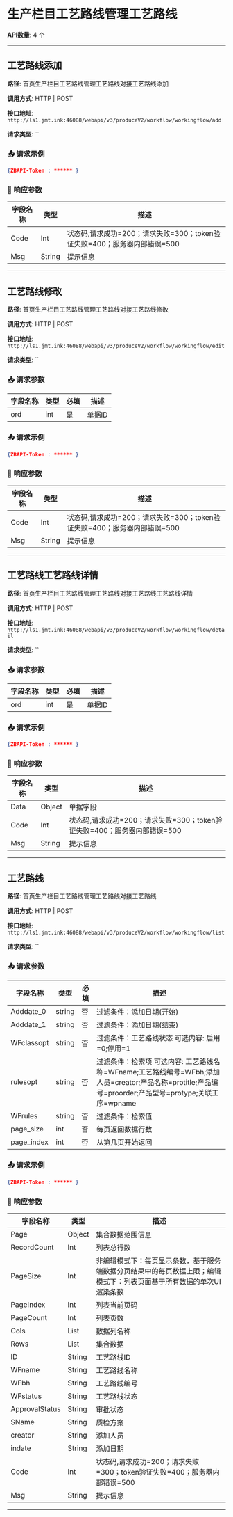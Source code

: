 # 生产栏目工艺路线管理工艺路线

**API数量**: 4 个

---

## 工艺路线添加

**路径**: 首页生产栏目工艺路线管理工艺路线对接工艺路线添加

**调用方式**: HTTP | POST

**接口地址**: `http://ls1.jmt.ink:46088/webapi/v3/produceV2/workflow/workingflow/add`

**请求类型**: ``

### 📤 请求示例

```json
{ZBAPI-Token : ****** }
```

### 📨 响应参数

| 字段名称 | 类型 | 描述 |
|----------|------|------|
| Code | Int | 状态码,请求成功=200；请求失败=300；token验证失败=400；服务器内部错误=500 |
| Msg | String | 提示信息 |

---

## 工艺路线修改

**路径**: 首页生产栏目工艺路线管理工艺路线对接工艺路线修改

**调用方式**: HTTP | POST

**接口地址**: `http://ls1.jmt.ink:46088/webapi/v3/produceV2/workflow/workingflow/edit`

**请求类型**: ``

### 📥 请求参数

| 字段名称 | 类型 | 必填 | 描述 |
|----------|------|------|------|
| ord | int | 是 | 单据ID |

### 📤 请求示例

```json
{ZBAPI-Token : ****** }
```

### 📨 响应参数

| 字段名称 | 类型 | 描述 |
|----------|------|------|
| Code | Int | 状态码,请求成功=200；请求失败=300；token验证失败=400；服务器内部错误=500 |
| Msg | String | 提示信息 |

---

## 工艺路线工艺路线详情

**路径**: 首页生产栏目工艺路线管理工艺路线对接工艺路线工艺路线详情

**调用方式**: HTTP | POST

**接口地址**: `http://ls1.jmt.ink:46088/webapi/v3/produceV2/workflow/workingflow/detail`

**请求类型**: ``

### 📥 请求参数

| 字段名称 | 类型 | 必填 | 描述 |
|----------|------|------|------|
| ord | int | 是 | 单据ID |

### 📤 请求示例

```json
{ZBAPI-Token : ****** }
```

### 📨 响应参数

| 字段名称 | 类型 | 描述 |
|----------|------|------|
| Data | Object | 单据字段 |
| Code | Int | 状态码,请求成功=200；请求失败=300；token验证失败=400；服务器内部错误=500 |
| Msg | String | 提示信息 |

---

## 工艺路线

**路径**: 首页生产栏目工艺路线管理工艺路线对接工艺路线

**调用方式**: HTTP | POST

**接口地址**: `http://ls1.jmt.ink:46088/webapi/v3/produceV2/workflow/workingflow/list`

**请求类型**: ``

### 📥 请求参数

| 字段名称 | 类型 | 必填 | 描述 |
|----------|------|------|------|
| Adddate_0 | string | 否 | 过滤条件：添加日期(开始) |
| Adddate_1 | string | 否 | 过滤条件：添加日期(结束) |
| WFclassopt | string | 否 | 过滤条件：工艺路线状态 可选内容: 启用=0;停用=1 |
| rulesopt | string | 否 | 过滤条件：检索项 可选内容: 工艺路线名称=WFname;工艺路线编号=WFbh;添加人员=creator;产品名称=protitle;产品编号=proorder;产品型号=protype;关联工序=wpname |
| WFrules | string | 否 | 过滤条件：检索值 |
| page_size | int | 否 | 每页返回数据行数 |
| page_index | int | 否 | 从第几页开始返回 |

### 📤 请求示例

```json
{ZBAPI-Token : ****** }
```

### 📨 响应参数

| 字段名称 | 类型 | 描述 |
|----------|------|------|
| Page | Object | 集合数据范围信息 |
| RecordCount | Int | 列表总行数 |
| PageSize | Int | 非编辑模式下：每页显示条数，基于服务端数据分页结果中的每页数据上限；编辑模式下：列表页面基于所有数据的单次UI渲染条数 |
| PageIndex | Int | 列表当前页码 |
| PageCount | Int | 列表页数 |
| Cols | List | 数据列名称 |
| Rows | List | 集合数据 |
| ID | String | 工艺路线ID |
| WFname | String | 工艺路线名称 |
| WFbh | String | 工艺路线编号 |
| WFstatus | String | 工艺路线状态 |
| ApprovalStatus | String | 审批状态 |
| SName | String | 质检方案 |
| creator | String | 添加人员 |
| indate | String | 添加日期 |
| Code | Int | 状态码,请求成功=200；请求失败=300；token验证失败=400；服务器内部错误=500 |
| Msg | String | 提示信息 |

---


